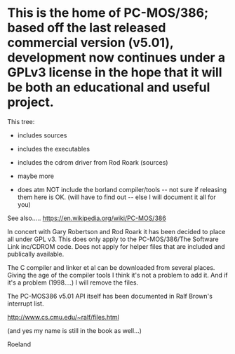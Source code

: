 # This is the home of PC-MOS/386; based off the last released commercial version (v5.01), development now continues under a GPLv3 license in the hope that it will be both an educational and useful project.

This tree:

* includes sources
* includes the executables
* includes the cdrom driver from Rod Roark (sources)
* maybe more

* does atm NOT include the borland compiler/tools -- not sure if releasing them here is OK.
  (will have to find out -- else I will document it all for you)

See also.....  https://en.wikipedia.org/wiki/PC-MOS/386

In concert with Gary Robertson and Rod Roark it has been decided to place all under GPL v3.
This does only apply to the PC-MOS/386/The Software Link inc/CDROM code. Does not apply for helper files that
are included and publically available.

The C compiler and linker et al can be downloaded from several places. Giving the age of the compiler tools
I think it's not a problem to add it. And if it's a problem (1998....) I will remove the files.

The PC-MOS386 v5.01 API itself has been documented in Ralf Brown's interrupt list.


http://www.cs.cmu.edu/~ralf/files.html

(and yes my name is still in the book as well...)


Roeland
